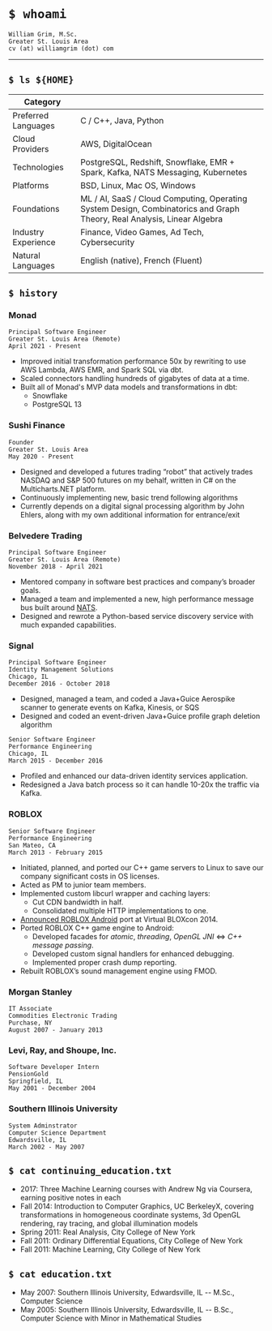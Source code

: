 # `$ whoami`

    William Grim, M.Sc.
    Greater St. Louis Area
    cv (at) williamgrim (dot) com

---

## `$ ls ${HOME}`

| Category            |     |
| ------------------- | --- |
| Preferred Languages | C / C++, Java, Python |
| Cloud Providers     | AWS, DigitalOcean   |
| Technologies        | PostgreSQL, Redshift, Snowflake, EMR + Spark, Kafka, NATS Messaging, Kubernetes |
| Platforms           | BSD, Linux, Mac OS, Windows |
| Foundations         | ML / AI, SaaS / Cloud Computing, Operating System Design, Combinatorics and Graph Theory, Real Analysis, Linear Algebra |
| Industry Experience | Finance, Video Games, Ad Tech, Cybersecurity |
| Natural Languages   | English (native), French (Fluent) |

## `$ history`

### Monad

    Principal Software Engineer
    Greater St. Louis Area (Remote)
    April 2021 - Present

* Improved initial transformation performance 50x by rewriting to use AWS Lambda, AWS EMR, and Spark SQL via dbt.
* Scaled connectors handling hundreds of gigabytes of data at a time.
* Built all of Monad's MVP data models and transformations in dbt:
  * Snowflake
  * PostgreSQL 13

### Sushi Finance

    Founder
    Greater St. Louis Area
    May 2020 - Present

* Designed and developed a futures trading “robot” that actively trades NASDAQ and
  S&P 500 futures on my behalf, written in C# on the Multicharts.NET platform.
* Continuously implementing new, basic trend following algorithms
* Currently depends on a digital signal processing algorithm by John Ehlers,
  along with my own additional information for entrance/exit

### Belvedere Trading

    Principal Software Engineer
    Greater St. Louis Area (Remote)
    November 2018 - April 2021

* Mentored company in software best practices and company’s broader goals.
* Managed a team and implemented a new, high performance message bus
  built around [NATS](https://nats.io/).
* Designed and rewrote a Python-based service discovery service with much expanded capabilities.

### Signal

    Principal Software Engineer
    Identity Management Solutions
    Chicago, IL
    December 2016 - October 2018

* Designed, managed a team, and coded a Java+Guice Aerospike scanner to generate events on Kafka, Kinesis, or SQS
* Designed and coded an event-driven Java+Guice profile graph deletion algorithm

```
Senior Software Engineer
Performance Engineering
Chicago, IL
March 2015 - December 2016
```

* Profiled and enhanced our data-driven identity services application.
* Redesigned a Java batch process so it can handle 10-20x the traffic via Kafka.

### ROBLOX

    Senior Software Engineer
    Performance Engineering
    San Mateo, CA
    March 2013 - February 2015

* Initiated, planned, and ported our C++ game servers to Linux to save our company significant costs in OS licenses.
* Acted as PM to junior team members.
* Implemented custom libcurl wrapper and caching layers:
  * Cut CDN bandwidth in half.
  * Consolidated multiple HTTP implementations to one.
* [Announced ROBLOX Android](https://www.youtube.com/watch?v=-s0x-yQx5xg&feature=youtu.be&t=15m5s) port at Virtual BLOXcon 2014.
* Ported ROBLOX C++ game engine to Android:
  * Developed facades for _atomic_, _threading_, _OpenGL JNI_ <=> _C++ message passing_.
  * Developed custom signal handlers for enhanced debugging.
  * Implemented proper crash dump reporting.
* Rebuilt ROBLOX’s sound management engine using FMOD.

### Morgan Stanley
    IT Associate
    Commodities Electronic Trading
    Purchase, NY
    August 2007 - January 2013

### Levi, Ray, and Shoupe, Inc.
    Software Developer Intern
    PensionGold
    Springfield, IL
    May 2001 - December 2004

### Southern Illinois University
    System Adminstrator
    Computer Science Department
    Edwardsville, IL
    March 2002 - May 2007

## `$ cat continuing_education.txt`

* 2017: Three Machine Learning courses with Andrew Ng via Coursera, earning positive notes in each
* Fall 2014: Introduction to Computer Graphics, UC BerkeleyX, covering transformations in
  homogeneous coordinate systems, 3d OpenGL rendering, ray tracing, and global illumination models
* Spring 2011: Real Analysis, City College of New York
* Fall 2011: Ordinary Differential Equations, City College of New York
* Fall 2011: Machine Learning, City College of New York

## `$ cat education.txt`

* May 2007: Southern Illinois University, Edwardsville, IL -- M.Sc., Computer Science
* May 2005: Southern Illinois University, Edwardsville, IL -- B.Sc., Computer Science
  with Minor in Mathematical Studies

